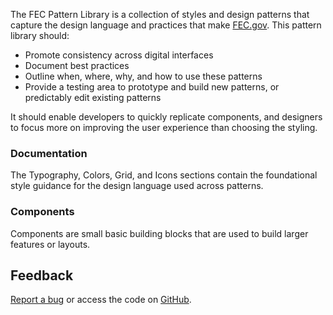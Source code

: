 The FEC Pattern Library is a collection of styles and design patterns that capture the design language and practices that make <a href="https://www.fec.gov">FEC.gov</a>.
This pattern library should:
 - Promote consistency across digital interfaces
 - Document best practices
 - Outline when, where, why, and how to use these patterns
 - Provide a testing area to prototype and build new patterns, or predictably edit existing patterns

It should enable developers to quickly replicate components, and designers to focus more on improving the user experience than choosing the styling.

### Documentation
The Typography, Colors, Grid, and Icons sections contain the foundational style guidance for the design language used across patterns.

### Components
Components are small basic building blocks that are used to build larger features or layouts.

## Feedback
<a href="https://github.com/18f/fec-pattern-library/issues/new">Report a bug</a> or access the code on <a href="https://github.com/18f/fec-pattern-library">GitHub</a>.
